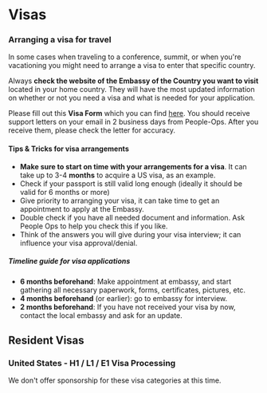 # Visas

### Arranging a visa for travel

In some cases when traveling to a conference, summit, or when you're vacationing you might need to arrange a visa to enter that specific country.

Always **check the website of the Embassy of the Country you want to visit** located in your home country. They will have the most updated information on whether or not you need a visa and what is needed for your application.

Please fill out this **Visa Form** which you can find [here](https://hackerbaycompany.slack.com/files/U033XTX4D/FGPQ8C533/Forms). You should receive support letters on your email in 2 business days from People-Ops. After you receive them, please check the letter for accuracy.

#### Tips & Tricks for visa arrangements

- **Make sure to start on time with your arrangements for a visa**. It can take up to 3-4 **months** to acquire a US visa, as an example.
- Check if your passport is still valid long enough (ideally it should be valid for 6 months or more)
- Give priority to arranging your visa, it can take time to get an appointment to apply at the Embassy.
- Double check if you have all needed document and information. Ask People Ops to help you check this if you like.
- Think of the answers you will give during your visa interview; it can influence your visa approval/denial.

##### Timeline guide for visa applications

- **6 months beforehand**: Make appointment at embassy, and start gathering all necessary paperwork, forms, certificates, pictures, etc.   
- **4 months beforehand** (or earlier): go to embassy for interview.
- **2 months beforehand**: If you have not received your visa by now, contact the local embassy and ask for an update.


## Resident Visas

### United States - H1 / L1 / E1 Visa Processing

We don't offer sponsorship for these visa categories at this time.
